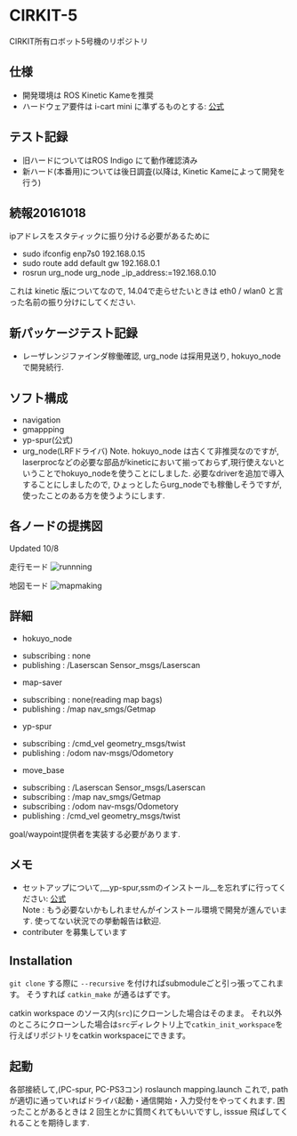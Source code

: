 # CIRKIT-5

CIRKIT所有ロボット5号機のリポジトリ

## 仕様
- 開発環境は ROS Kinetic Kameを推奨
- ハードウェア要件は i-cart mini に準ずるものとする: [公式](http://t-frog.com/products/icart_mini/)

## テスト記録
- 旧ハードについてはROS Indigo にて動作確認済み
- 新ハード(本番用)については後日調査(以降は, Kinetic Kameによって開発を行う)

## 続報20161018
ipアドレスをスタティックに振り分ける必要があるために
 - sudo ifconfig enp7s0 192.168.0.15
 - sudo route add default gw 192.168.0.1
 - rosrun urg\_node urg\_node \_ip\_address:=192.168.0.10

これは kinetic 版についてなので, 14.04で走らせたいときは eth0 / wlan0 と言った名前の振り分けにしてください.

## 新パッケージテスト記録
 - レーザレンジファインダ稼働確認, urg\_node は採用見送り, hokuyo\_node で開発続行. 


## ソフト構成
- navigation
- gmappping
- yp-spur(公式)
- urg\_node(LRFドライバ)
Note. hokuyo\_node は古くて非推奨なのですが, laserprocなどの必要な部品がkineticにおいて揃っておらず,現行使えないということでhokuyo\_nodeを使うことにしました.
必要なdriverを追加で導入することにしましたので, ひょっとしたらurg\_nodeでも稼働しそうですが, 使ったことのある方を使うようにします.

## 各ノードの提携図  
Updated  10/8

走行モード 
![runnning](https://github.com/CIR-KIT/fifth_robot_pkg/blob/images/images/new_pkgs_drafting20161005.jpg)
 
地図モード 
![mapmaking](https://github.com/CIR-KIT/fifth_robot_pkg/blob/images/images/new_pkgs_drafting20161005-mapmaker.jpg)

## 詳細
- hokuyo_node
 + subscribing : none
 + publishing  : /Laserscan Sensor_msgs/Laserscan
- map-saver
 + subscribing : none(reading map bags)
 + publishing  : /map nav_smgs/Getmap
- yp-spur
 + subscribing : /cmd_vel geometry_msgs/twist
 + publishing  : /odom nav-msgs/Odometory
- move_base
 + subscribing : /Laserscan Sensor_msgs/Laserscan
 + subscribing : /map nav_smgs/Getmap
 + subscribing : /odom nav-msgs/Odometory
 + publishing  : /cmd_vel geometry_msgs/twist

goal/waypoint提供者を実装する必要があります.

## メモ
- セットアップについて,__yp-spur,ssmのインストール__を忘れずに行ってください: [公式](http://www.roboken.iit.tsukuba.ac.jp/platform/wiki/yp-spur/how-to-install)  
Note : もう必要ないかもしれませんがインストール環境で開発が進んでいます. 使ってない状況での挙動報告は歓迎.  
- contributer を募集しています

## Installation
`git clone` する際に `--recursive` を付ければsubmoduleごと引っ張ってこれます。
そうすれば `catkin_make` が通るはずです。

catkin workspace のソース内(`src`)にクローンした場合はそのまま。
それ以外のところにクローンした場合は`src`ディレクトリ上で`catkin_init_workspace`を行えばリポジトリをcatkin workspaceにできます。

## 起動
各部接続して,(PC-spur, PC-PS3コン)
roslaunch mapping.launch
これで, path が適切に通っていればドライバ起動・通信開始・入力受付をやってくれます.
困ったことがあるときは 2 回生とかに質問くれてもいいですし, isssue 飛ばしてくれることを期待します.
